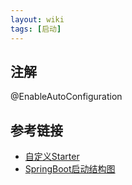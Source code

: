 ```yaml
---
layout: wiki
tags: [启动]
---
```



## 注解

@EnableAutoConfiguration

## 参考链接

* [自定义Starter](https://blog.csdn.net/vbirdbest/article/details/79863883)
* [SpringBoot启动结构图](https://www.processon.com/view/link/59812124e4b0de2518b32b6e)